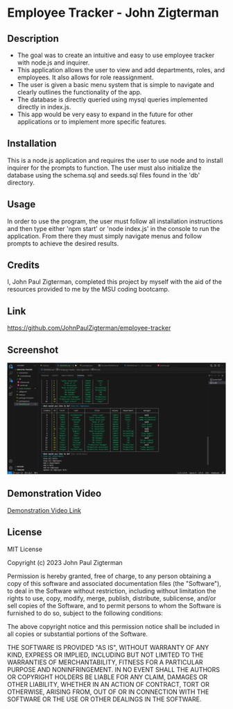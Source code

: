 # Employee Tracker - John Zigterman

## Description

- The goal was to create an intuitive and easy to use employee tracker with node.js and inquirer.
- This application allows the user to view and add departments, roles, and employees. It also allows for role reassignment.
- The user is given a basic menu system that is simple to navigate and clearly outlines the functionality of the app.
- The database is directly queried using mysql queries implemented directly in index.js.
- This app would be very easy to expand in the future for other applications or to implement more specific features.

## Installation

This is a node.js application and requires the user to use node and to install inquirer for the prompts to function. The user must also initialize the database using the schema.sql and seeds.sql files found in the 'db' directory.

## Usage

In order to use the program, the user must follow all installation instructions and then type either 'npm start' or 'node index.js' in the console to run the application. From there they must simply navigate menus and follow prompts to achieve the desired results.

## Credits

I, John Paul Zigterman, completed this project by myself with the aid of the resources provided to me by the MSU coding bootcamp.

## Link

https://github.com/JohnPaulZigterman/employee-tracker

## Screenshot

![Screenshot included](./images/screenshot.png)

## Demonstration Video

[Demonstration Video Link](https://drive.google.com/file/d/1lJ6Ko6I2y_paVreg7RHDO0h75LDlSvxE/view?usp=sharing)

## License

MIT License

Copyright (c) 2023 John Paul Zigterman

Permission is hereby granted, free of charge, to any person obtaining a copy
of this software and associated documentation files (the "Software"), to deal
in the Software without restriction, including without limitation the rights
to use, copy, modify, merge, publish, distribute, sublicense, and/or sell
copies of the Software, and to permit persons to whom the Software is
furnished to do so, subject to the following conditions:

The above copyright notice and this permission notice shall be included in all
copies or substantial portions of the Software.

THE SOFTWARE IS PROVIDED "AS IS", WITHOUT WARRANTY OF ANY KIND, EXPRESS OR
IMPLIED, INCLUDING BUT NOT LIMITED TO THE WARRANTIES OF MERCHANTABILITY,
FITNESS FOR A PARTICULAR PURPOSE AND NONINFRINGEMENT. IN NO EVENT SHALL THE
AUTHORS OR COPYRIGHT HOLDERS BE LIABLE FOR ANY CLAIM, DAMAGES OR OTHER
LIABILITY, WHETHER IN AN ACTION OF CONTRACT, TORT OR OTHERWISE, ARISING FROM,
OUT OF OR IN CONNECTION WITH THE SOFTWARE OR THE USE OR OTHER DEALINGS IN THE
SOFTWARE.